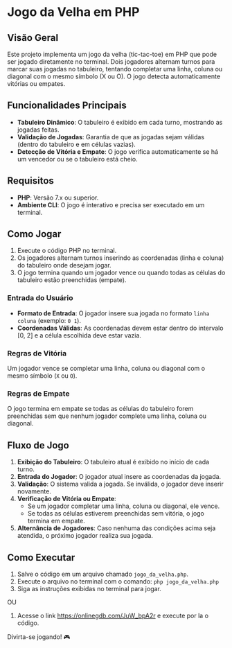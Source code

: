 # Jogo da Velha em PHP

## Visão Geral

Este projeto implementa um jogo da velha (tic-tac-toe) em PHP que pode ser jogado diretamente no terminal. Dois jogadores alternam turnos para marcar suas jogadas no tabuleiro, tentando completar uma linha, coluna ou diagonal com o mesmo símbolo (X ou O). O jogo detecta automaticamente vitórias ou empates.

## Funcionalidades Principais

- **Tabuleiro Dinâmico**: O tabuleiro é exibido em cada turno, mostrando as jogadas feitas.
- **Validação de Jogadas**: Garantia de que as jogadas sejam válidas (dentro do tabuleiro e em células vazias).
- **Detecção de Vitória e Empate**: O jogo verifica automaticamente se há um vencedor ou se o tabuleiro está cheio.

## Requisitos

- **PHP**: Versão 7.x ou superior.
- **Ambiente CLI**: O jogo é interativo e precisa ser executado em um terminal.

## Como Jogar

1. Execute o código PHP no terminal.
2. Os jogadores alternam turnos inserindo as coordenadas (linha e coluna) do tabuleiro onde desejam jogar.
3. O jogo termina quando um jogador vence ou quando todas as células do tabuleiro estão preenchidas (empate).

### Entrada do Usuário

- **Formato de Entrada**: O jogador insere sua jogada no formato `linha coluna` (exemplo: `0 1`).
- **Coordenadas Válidas**: As coordenadas devem estar dentro do intervalo [0, 2] e a célula escolhida deve estar vazia.

### Regras de Vitória

Um jogador vence se completar uma linha, coluna ou diagonal com o mesmo símbolo (`X` ou `O`).

### Regras de Empate

O jogo termina em empate se todas as células do tabuleiro forem preenchidas sem que nenhum jogador complete uma linha, coluna ou diagonal.

## Fluxo de Jogo

1. **Exibição do Tabuleiro**: O tabuleiro atual é exibido no início de cada turno.
2. **Entrada do Jogador**: O jogador atual insere as coordenadas da jogada.
3. **Validação**: O sistema valida a jogada. Se inválida, o jogador deve inserir novamente.
4. **Verificação de Vitória ou Empate**:
   - Se um jogador completar uma linha, coluna ou diagonal, ele vence.
   - Se todas as células estiverem preenchidas sem vitória, o jogo termina em empate.
5. **Alternância de Jogadores**: Caso nenhuma das condições acima seja atendida, o próximo jogador realiza sua jogada.

## Como Executar

1. Salve o código em um arquivo chamado `jogo_da_velha.php`.
2. Execute o arquivo no terminal com o comando:
`php jogo_da_velha.php`
3. Siga as instruções exibidas no terminal para jogar.

OU 

1. Acesse o link https://onlinegdb.com/JuW_bpA2r e execute por la o código.

Divirta-se jogando! 🎮
